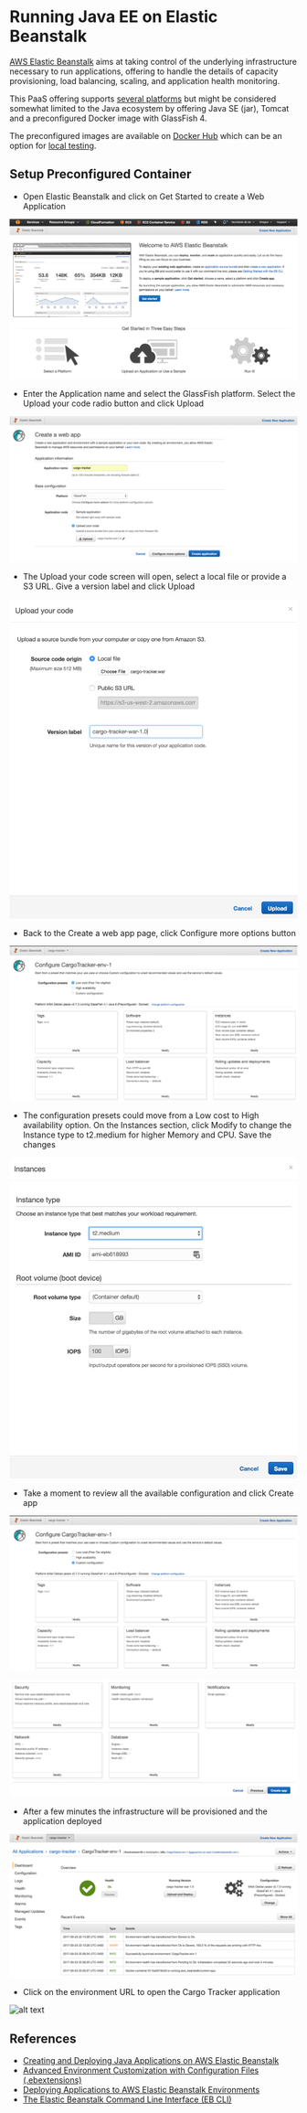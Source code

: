 # Running Java EE on Elastic Beanstalk

[AWS Elastic Beanstalk](https://docs.aws.amazon.com/elasticbeanstalk/latest/dg/Welcome.html) aims at taking control of the underlying infrastructure necessary to run applications, offering to handle the details of capacity provisioning, load balancing, scaling, and application health monitoring.

This PaaS offering supports [several platforms](http://docs.aws.amazon.com/elasticbeanstalk/latest/dg/concepts.platforms.html) but might be considered somewhat limited to the Java ecosystem by offering Java SE (jar), Tomcat and a preconfigured Docker image with GlassFish 4.

The preconfigured images are available on [Docker Hub](https://hub.docker.com/r/amazon/aws-eb-glassfish/) which can be an option for [local testing](http://docs.aws.amazon.com/elasticbeanstalk/latest/dg/create_deploy_dockerpreconfig.walkthrough.html).

## Setup Preconfigured Container

* Open Elastic Beanstalk and click on Get Started to create a Web Application

![alt text](img/eb-get-started.png)

* Enter the Application name and select the GlassFish platform. Select the Upload your code radio button and click Upload

![alt text](img/eb-create-web-app.png)

* The Upload your code screen will open, select a local file or provide a S3 URL. Give a version label and click Upload

![alt text](img/eb-create-web-app-upl-war.png)

* Back to the Create a web app page, click Configure more options button

![alt text](img/eb-create-web-app-config.png)

* The configuration presets could move from a Low cost to High availability option. On the Instances section, click Modify to change the Instance type to t2.medium for higher Memory and CPU. Save the changes

![alt text](img/eb-create-web-app-config-instance.png)

* Take a moment to review all the available configuration and click Create app

![alt text](img/eb-create-web-app-config-custom.png)

![alt text](img/eb-create-web-app-config-create-app.png)

* After a few minutes the infrastructure will be provisioned and the application deployed

![alt text](img/eb-create-web-app-done.png)

* Click on the environment URL to open the Cargo Tracker application

![alt text](img/cargo-tracker.png)

## References

* [Creating and Deploying Java Applications on AWS Elastic Beanstalk](http://docs.aws.amazon.com/elasticbeanstalk/latest/dg/create_deploy_Java.html)
* [Advanced Environment Customization with Configuration Files (.ebextensions)](https://docs.aws.amazon.com/elasticbeanstalk/latest/dg/ebextensions.html)
* [Deploying Applications to AWS Elastic Beanstalk Environments](https://docs.aws.amazon.com/elasticbeanstalk/latest/dg/using-features.deploy-existing-version.html)
* [The Elastic Beanstalk Command Line Interface (EB CLI)](http://docs.aws.amazon.com/elasticbeanstalk/latest/dg/eb-cli3.html)
